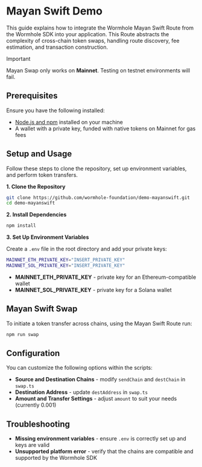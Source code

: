 # Mayan Swift Demo 

This guide explains how to integrate the Wormhole Mayan Swift Route from the Wormhole SDK into your application. This Route abstracts the complexity of cross-chain token swaps, handling route discovery, fee estimation, and transaction construction.

> [!IMPORTANT]
> Mayan Swap only works on **Mainnet**. Testing on testnet environments will fail.

## Prerequisites

Ensure you have the following installed:

- [Node.js and npm](https://docs.npmjs.com/downloading-and-installing-node-js-and-npm) installed on your machine
- A wallet with a private key, funded with native tokens on Mainnet for gas fees

## Setup and Usage

Follow these steps to clone the repository, set up environment variables, and perform token transfers.

**1. Clone the Repository**

```bash
git clone https://github.com/wormhole-foundation/demo-mayanswift.git
cd demo-mayanswift
```

**2. Install Dependencies**

```bash
npm install
```

**3. Set Up Environment Variables**

Create a `.env` file in the root directory and add your private keys:

```bash
MAINNET_ETH_PRIVATE_KEY="INSERT_PRIVATE_KEY"
MAINNET_SOL_PRIVATE_KEY="INSERT_PRIVATE_KEY"
```

- **MAINNET_ETH_PRIVATE_KEY** - private key for an Ethereum-compatible wallet 
- **MAINNET_SOL_PRIVATE_KEY** - private key for a Solana wallet

## Mayan Swift Swap

To initiate a token transfer across chains, using the Mayan Swift Route run:

```bash
npm run swap
```

## Configuration

You can customize the following options within the scripts:

- **Source and Destination Chains** - modify `sendChain` and `destChain` in `swap.ts`
- **Destination Address** - update `destAddress` in `swap.ts`
- **Amount and Transfer Settings** - adjust `amount` to suit your needs (currently 0.001)

## Troubleshooting

- **Missing environment variables** - ensure `.env` is correctly set up and keys are valid
- **Unsupported platform error** - verify that the chains are compatible and supported by the Wormhole SDK